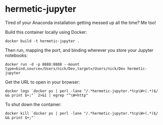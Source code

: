 # hermetic-jupyter

Tired of your Anaconda installation getting messed up all the time?  Me too!

Build this container locally using Docker:

```
docker build -t hermetic-jupyter .
```

Then run, mapping the port, and binding wherever you store your Jupyter notebooks:

```
docker run -d -p 8888:8888 --mount type=bind,source=/Users/nick/Dev,target=/Users/nick/Dev hermetic-jupyter
```

Get the URL to open in your browser:

```
docker logs `docker ps | perl -lane "/.*hermetic-jupyter.*tcp\W+(.*)$/ && print $+;"` 2>&1 | egrep "^\W+http"
```

To shut down the container:

```
docker kill `docker ps | perl -lane "/.*hermetic-jupyter.*tcp\W+(.*)$/ && print $+;"`
```
